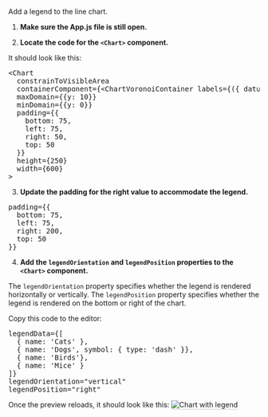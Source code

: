 Add a legend to the line chart.

1) <strong>Make sure the App.js file is still open.</strong>

2) <strong>Locate the code for the `<Chart>` component.</strong>

It should look like this:

<pre class="file">
&lt;Chart
  constrainToVisibleArea
  containerComponent={&lt;ChartVoronoiContainer labels={({ datum }) =&gt; `${datum.name}: ${datum.y}`} /&gt;}
  maxDomain={{y: 10}}
  minDomain={{y: 0}}
  padding={{
    bottom: 75,
    left: 75,
    right: 50,
    top: 50
  }}
  height={250}
  width={600}
&gt;
</pre>

3) <strong>Update the padding for the right value to accommodate the legend.</strong>

<pre class="file" data-target="clipboard">
padding={{
  bottom: 75,
  left: 75,
  right: 200,
  top: 50
}}
</pre>

4) <strong>Add the `legendOrientation` and `legendPosition` properties to the `<Chart>` component.</strong>

The `legendOrientation` property specifies whether the legend is rendered horizontally or vertically.  The `legendPosition` property specifies whether the legend is rendered on the bottom or right of the chart.

Copy this code to the editor:

<pre class="file" data-target="clipboard">
legendData={[
  { name: &#39;Cats&#39; }, 
  { name: &#39;Dogs&#39;, symbol: { type: &#39;dash&#39; }}, 
  { name: &#39;Birds&#39;},
  { name: &#39;Mice&#39; }
]}
legendOrientation=&quot;vertical&quot;
legendPosition=&quot;right&quot;
</pre>

 Once the preview reloads, it should look like this:
<img src="line-chart/assets/legend.png" alt="Chart with legend" style="box-shadow: rgba(3, 3, 3, 0.2) 0px 1.25px 2.5px 0px;" />
